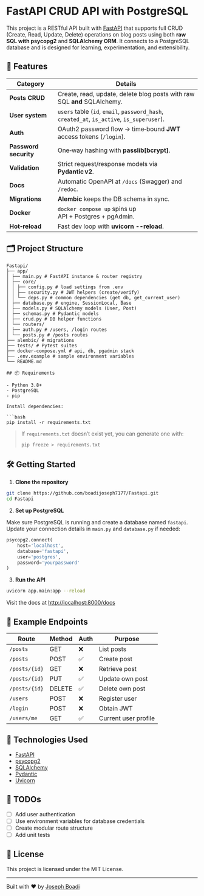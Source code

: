 # FastAPI CRUD API with PostgreSQL

This project is a RESTful API built with [FastAPI](https://fastapi.tiangolo.com/) that supports full CRUD (Create, Read, Update, Delete) operations on blog posts using both **raw SQL with psycopg2** and **SQLAlchemy ORM**. It connects to a PostgreSQL database and is designed for learning, experimentation, and extensibility.

## 🚀 Features

| Category | Details |
|----------|---------|
| **Posts CRUD** | Create, read, update, delete blog posts with raw SQL **and** SQLAlchemy. |
| **User system** | `users` table (`id`, `email`, `password_hash`, `created_at`, `is_active`, `is_superuser`). |
| **Auth** | OAuth2 password flow → time‑bound **JWT** access tokens (`/login`). |
| **Password security** | One‑way hashing with **passlib[bcrypt]**. |
| **Validation** | Strict request/response models via **Pydantic v2**. |
| **Docs** | Automatic OpenAPI at `/docs` (Swagger) and `/redoc`. |
| **Migrations** | **Alembic** keeps the DB schema in sync. |
| **Docker** | `docker compose up` spins up API + Postgres + pgAdmin. |
| **Hot‑reload** | Fast dev loop with **uvicorn --reload**. |

## 🗂️ Project Structure

```
Fastapi/
├── app/
│ ├── main.py # FastAPI instance & router registry
│ ├── core/
│ │ ├── config.py # load settings from .env
│ │ ├── security.py # JWT helpers (create/verify)
│ │ └── deps.py # common dependencies (get_db, get_current_user)
│ ├── database.py # engine, SessionLocal, Base
│ ├── models.py # SQLAlchemy models (User, Post)
│ ├── schemas.py # Pydantic models
│ ├── crud.py # DB helper functions
│ └── routers/
│ ├── auth.py # /users, /login routes
│ └── posts.py # /posts routes
├── alembic/ # migrations
├── tests/ # Pytest suites
├── docker-compose.yml # api, db, pgadmin stack
├── .env.example # sample environment variables
└── README.md

## 📦 Requirements

- Python 3.8+
- PostgreSQL
- pip

Install dependencies:

```bash
pip install -r requirements.txt
```

> If `requirements.txt` doesn’t exist yet, you can generate one with:
> ```bash
> pip freeze > requirements.txt
> ```

## 🛠️ Getting Started

1. **Clone the repository**

```bash
git clone https://github.com/boadijoseph7177/Fastapi.git
cd Fastapi
```

2. **Set up PostgreSQL**

Make sure PostgreSQL is running and create a database named `fastapi`. Update your connection details in `main.py` and `database.py` if needed:

```python
psycopg2.connect(
    host='localhost',
    database='fastapi',
    user='postgres',
    password='yourpassword'
)
```

3. **Run the API**

```bash
uvicorn app.main:app --reload
```

Visit the docs at [http://localhost:8000/docs](http://localhost:8000/docs)

## 🧪 Example Endpoints

| Route         | Method | Auth | Purpose              |
| ------------- | ------ | ---- | -------------------- |
| `/posts`      | GET    | ❌    | List posts           |
| `/posts`      | POST   | ✅    | Create post          |
| `/posts/{id}` | GET    | ❌    | Retrieve post        |
| `/posts/{id}` | PUT    | ✅    | Update own post      |
| `/posts/{id}` | DELETE | ✅    | Delete own post      |
| `/users`      | POST   | ❌    | Register user        |
| `/login`      | POST   | ❌    | Obtain JWT           |
| `/users/me`   | GET    | ✅    | Current user profile |


## 🧰 Technologies Used

- [FastAPI](https://fastapi.tiangolo.com/)
- [psycopg2](https://www.psycopg.org/)
- [SQLAlchemy](https://www.sqlalchemy.org/)
- [Pydantic](https://pydantic-docs.helpmanual.io/)
- [Uvicorn](https://www.uvicorn.org/)

## 📌 TODOs

- [ ] Add user authentication
- [ ] Use environment variables for database credentials
- [ ] Create modular route structure
- [ ] Add unit tests

## 📄 License

This project is licensed under the MIT License.

---

Built with ❤️ by [Joseph Boadi](https://github.com/boadijoseph7177)
